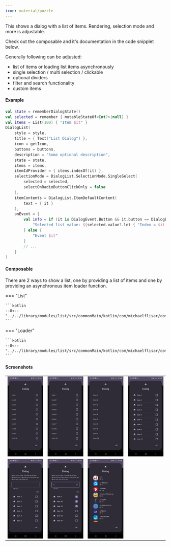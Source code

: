 ```yaml
---
icon: material/puzzle
---
```


This shows a dialog with a list of items. Rendering, selection mode and more is adjustable.

Check out the composable and it's documentation in the code snipplet below.

Generally following can be adjusted:

* list of items or loading list items asynchronously
* single selection / multi selection / clickable
* optional dividers
* filter and search functionality
* custom items

#### Example

```kotlin
val state = rememberDialogState()
val selected = remember { mutableStateOf<Int?>(null) }
val items = List(100) { "Item $it" }
DialogList(
    style = style,
    title = { Text("List Dialog") },
    icon = getIcon,
    buttons = buttons,
    description = "Some optional description",
    state = state,
    items = items,
    itemIdProvider = { items.indexOf(it) },
    selectionMode = DialogList.SelectionMode.SingleSelect(
        selected = selected,
        selectOnRadioButtonClickOnly = false
    ),
    itemContents = DialogList.ItemDefaultContent(
        text = { it }
    ),
    onEvent = {
        val info = if (it is DialogEvent.Button && it.button == DialogButtonType.Positive) {
            "Selected list value: ${selected.value?.let { "Index = $it | Item = ${items[it]}" }}"
        } else {
            "Event $it"
        }
        // ...
    }
)
```

#### Composable

There are 2 ways to show a list, one by providing a list of items and one by providing an asynchronous item loader function.

=== "List"

    ```kotlin
    --8<-- "../../library/modules/list/src/commonMain/kotlin/com/michaelflisar/composedialogs/dialogs/list/DialogList.kt:constructor"
    ```

=== "Loader"

    ```kotlin
    --8<-- "../../library/modules/list/src/commonMain/kotlin/com/michaelflisar/composedialogs/dialogs/list/DialogList.kt:constructor2"
    ```

#### Screenshots

| | | |                                                   |
|-|-|-|---------------------------------------------------|
| ![Screenshot](../screenshots/list/demo_list1.jpg) | ![Screenshot](../screenshots/list/demo_list2.jpg) | ![Screenshot](../screenshots/list/demo_list3.jpg) | ![Screenshot](../screenshots/list/demo_list4.jpg) |
| ![Screenshot](../screenshots/list/demo_list5.jpg) | ![Screenshot](../screenshots/list/demo_list6.jpg) | ![Screenshot](../screenshots/list/demo_list7.jpg) |                                                   |